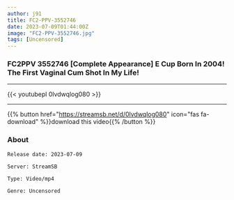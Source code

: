 ```yaml
---
author: j91
title: FC2-PPV-3552746
date: 2023-07-09T01:44:00Z
image: "FC2-PPV-3552746.jpg"
tags: [Uncensored]
---
```


### FC2PPV 3552746 [Complete Appearance] E Cup Born In 2004! The First Vaginal Cum Shot In My Life!
___

{{< youtubepl 0lvdwqlog080 >}}
___

{{% button href="https://streamsb.net/d/0lvdwqlog080" icon="fas fa-download" %}}download this video{{% /button %}}
### About

`Release date: 2023-07-09`

`Server: StreamSB`

`Type: Video/mp4`

`Genre:	Uncensored`